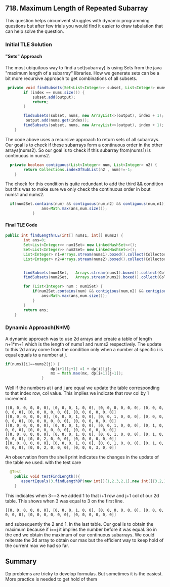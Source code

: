 ## 718. Maximum Length of Repeated Subarray
This question helps circumvent struggles with dynamic programming questions but after
few trials you would find it easier to draw tabulation that can help solve the question.

### Initial TLE Solution
#### "Sets" Approach
The most ubiquitous way to find a set(subarray) is  using Sets from the java "maximum length of a subarray"
libraries. How we generate sets can be a bit more recursive approach to get combinations of all subsets.

```java
 private void findSubsets(Set<List<Integer>> subset, List<Integer> nums, ArrayList<Integer> output, int index) {
        if (index == nums.size()) {
            subset.add(output);
            return;
        }

        findSubsets(subset, nums, new ArrayList<>(output), index + 1);
         output.add(nums.get(index));
        findSubsets(subset, nums, new ArrayList<>(output), index + 1);
    }
```

The code above uses a recursive approach to return sets of all subarrays. Our goal is to check if these subarrays
form a continuous order in the other arrays(nums2). So our goal is to check if this subarray from(nums1) is continuous in
nums2.

```java
  private boolean contiguous(List<Integer> num, List<Integer> n2) {
        return Collections.indexOfSubList(n2 , num)!=-1;
    }
```

The check for this condition is quite redundant to add the third && condition but this was to make sure we only check the 
continuous order in bout nums1 and nums2.

```java
  if(num2Set.contains(num) && contiguous(num,n2) && contiguous(num,n1)){
                ans=Math.max(ans,num.size());
            }
```
#### Final TLE Code

```java
public int findLengthTLE(int[] nums1, int[] nums2) {
        int ans=0;
        Set<List<Integer>> num1Set= new LinkedHashSet<>();
        Set<List<Integer>> num2Set= new LinkedHashSet<>();
        List<Integer> n1=Arrays.stream(nums1).boxed().collect(Collectors.toList());
        List<Integer> n2=Arrays.stream(nums2).boxed().collect(Collectors.toList());


        findSubsets(num1Set,   Arrays.stream(nums1).boxed().collect(Collectors.toList()), new ArrayList<>(), 0);
        findSubsets(num2Set,   Arrays.stream(nums2).boxed().collect(Collectors.toList()), new ArrayList<>(), 0);

        for (List<Integer> num : num1Set) {
            if(num2Set.contains(num) && contigious(num,n2) && contigious(num,n1)){
                ans=Math.max(ans,num.size());
            }
        }
        return ans;
    }
```
### Dynamic Approach(N*M)
A dynamic approach was to use 2d arrays and create a table of length n+1*m+1 which is the length of nums1 and nums2 respectively.
The update to this 2d array come from the condition only when a number at specific i is equal equals to a number at j.

```java
if(nums1[i]==nums2[j]) {
                    dp[i+1][j+1] =1 + dp[i][j];
                    mx = Math.max(mx, dp[i+1][j+1]);
                }
```
Well if the numbers at i and j are equal we update the table corresponding to that index row, col value.
This implies we indicate that row col by 1 increment.

```shell
[[0, 0, 0, 0, 0, 0], [0, 0, 0, 1, 0, 0], [0, 0, 0, 0, 0, 0], [0, 0, 0, 0, 0, 0], [0, 0, 0, 0, 0, 0], [0, 0, 0, 0, 0, 0]]
[[0, 0, 0, 0, 0, 0], [0, 0, 0, 1, 0, 0], [0, 0, 1, 0, 0, 0], [0, 0, 0, 0, 0, 0], [0, 0, 0, 0, 0, 0], [0, 0, 0, 0, 0, 0]]
[[0, 0, 0, 0, 0, 0], [0, 0, 0, 1, 0, 0], [0, 0, 1, 0, 0, 0], [0, 1, 0, 0, 0, 0], [0, 0, 0, 0, 0, 0], [0, 0, 0, 0, 0, 0]]
[[0, 0, 0, 0, 0, 0], [0, 0, 0, 1, 0, 0], [0, 0, 1, 0, 0, 0], [0, 1, 0, 0, 0, 0], [0, 0, 2, 0, 0, 0], [0, 0, 0, 0, 0, 0]]
[[0, 0, 0, 0, 0, 0], [0, 0, 0, 1, 0, 0], [0, 0, 1, 0, 0, 0], [0, 1, 0, 0, 0, 0], [0, 0, 2, 0, 0, 0], [0, 0, 0, 3, 0, 0]]
```
An observation from the shell print indicates the changes in the update of the table we used.
with the test care

```java
  @Test
    public void testFindLength(){
       assertEquals(3,findLengthDP(new int[]{1,2,3,2,1},new int[]{3,2,1,4,7}));
    }
```

This indicates when 3==3 we added 1 to that i+1 row and j+1 col of our 2d table.
This shows when 3 was equal to 3 on the first line.

```shell
[[0, 0, 0, 0, 0, 0], [0, 0, 0, 1, 0, 0], [0, 0, 0, 0, 0, 0], [0, 0, 0, 0, 0, 0], [0, 0, 0, 0, 0, 0], [0, 0, 0, 0, 0, 0]]
```

and subsequently the 2 and 1. In the last table. Our goal is to obtain the maximum because if i==j it implies the number
before it was equal. So in the end we obtain the maximum of our continuous subarrays.
We could reiterate the 2d array to obtain our max but the efficient way to keep hold of the current max we had so far.

## Summary
Dp problems are tricky to develop formulas.
But sometimes it is the easiest.
More practice is needed to get hold of them
